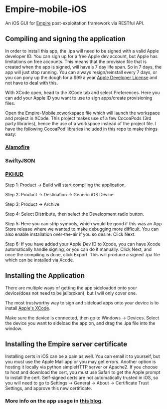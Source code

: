 # Empire-mobile-iOS
An iOS GUI for [Empire](https://github.com/EmpireProject/Empire/tree/3.0-Beta) post-exploitation framework via RESTful API. 

## Compiling and signing the application
In order to install this app, the .ipa will need to be signed with a valid Apple developer ID.  You can sign up for a free Apple dev account, but Apple has limitations on free accounts.  This means that the provision file that is created when the app is signed, will have a 7 day life span.  So in 7 days, the app will just stop running.  You can always resign/reinstall every 7 days, or you can pony up the dough for a $99 a year [Apple Developer License](https://developer.apple.com/support/compare-memberships/) and not have to deal with this. 

With XCode open, head to the XCode tab and select Preferences.  Here you can add your Apple ID you want to use to sign apps/create provisioning files.

Open the Empire-Mobile.xcworkspace file which will launch the workspace and project in XCode.  This project makes use of a few CocoaPods (3rd party libraries), hence the use of a workspace instead of the project file.  I have the following CocoaPod libraries included in this repo to make things easy:

### [Alamofire](https://github.com/Alamofire/Alamofire)
### [SwiftyJSON](https://github.com/SwiftyJSON/SwiftyJSON)
### [PKHUD](https://github.com/pkluz/PKHUD)

Step 1: Product -> Build will start compiling the application. 

Step 2: Product -> Destination -> Generic iOS Device

Step 3: Product -> Archive

Step 4: Select Distribute, then select the Development radio button.

Step 5: Here you can strip symbols, which would be good if this was an App Store release where we wanted to make debugging more difficult.  You can also enable installation over-the-air if you so desire.  Click Next.

Step 6: If you have added your Apple Dev ID to Xcode, you can have Xcode automatically handle signing, or you can do it manually.  Click Next, and once the compiling is done, click Export.  This will produce a signed .ipa file which can be installed via Xcode. 

## Installing the Application
There are multiple ways of getting the app sideloaded onto your device(does not need to be jailbroken), but I will only cover one.

The most trustworthy way to sign and sideload apps onto your device is to install [Apple's XCode](https://developer.apple.com/xcode/).  

Make sure the device is connected, then go to Windows -> Devices.  Select the device you want to sideload the app on, and drag the .ipa file into the window.  

## Installing the Empire server certificate
Installing certs in iOS can be a pain as well.  You can email it to yourself, but you must use the Apple Mail app or you may get errors.  Another option is hosting it locally via python simpleHTTP server or Apache2.  If you choose to host and download the cert, you must use Safari to get the Apple prompt to install the cert.  Self-signed certs are not automatically trusted in iOS, so you will need to go to Settings -> General -> About -> Certificate Trust Settings, and approve this new certificate.

### More info on the app usage in [this blog](https://pickles.xyz).
